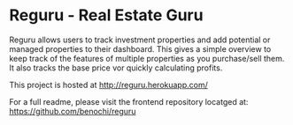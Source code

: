 # Reguru - Real Estate Guru

Reguru allows users to track investment properties and add potential or managed properties to their dashboard.  This gives a simple overview to keep track of the features of multiple properties as you purchase/sell them.  It also tracks the base price vor quickly calculating profits. 

This project is hosted at http://reguru.herokuapp.com/

For a full readme, please visit the frontend repository locatged at: https://github.com/benochi/reguru
